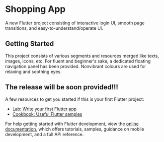 # Shopping App

A new Flutter project consisting of interactive login UI, smooth page transitions, and easy-to-understand/operate UI.

## Getting Started

This project consists of various segments and resources merged like texts, images, icons, etc. For fluent and beginner's sake, a dedicated floating navigation panel has been provided. Nonvibrant colours are used for relaxing and soothing eyes.

## The release will be soon provided!!!

A few resources to get you started if this is your first Flutter project:

- [Lab: Write your first Flutter app](https://docs.flutter.dev/get-started/codelab)
- [Cookbook: Useful Flutter samples](https://docs.flutter.dev/cookbook)

For help getting started with Flutter development, view the
[online documentation](https://docs.flutter.dev/), which offers tutorials,
samples, guidance on mobile development, and a full API reference.
